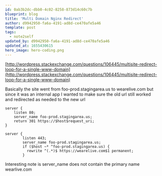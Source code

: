 ```yaml
---
id: 0ab3b2dc-dbb0-4c02-8258-873d14c60c7b
blueprint: blog
title: 'Multi Domain Nginx Redirect'
author: d9942950-fa6a-4191-ad8d-ce470afe5a46
template: post
tags:
  - note2self
updated_by: d9942950-fa6a-4191-ad8d-ce470afe5a46
updated_at: 1655430615
hero_image: hero-coding.png
---
```

[http://wordpress.stackexchange.com/questions/106445/multisite-redirect-loop-for-a-single-www-domain](http://wordpress.stackexchange.com/questions/106445/multisite-redirect-loop-for-a-single-www-domain)


Basically the site went from foo-prod.stagingarea.us to wearelive.com but since it was an internal app I wanted to make sure the old url still worked and redirected as needed to the new url

~~~
server {
    listen 80;
    server_name foo-prod.stagingarea.us;
    return 301 https://$host$request_uri;
}

server {
        listen 443;
        server_name foo-prod.stagingarea.us;
        if ($host ~* ^foo-prod.stagingarea.us) {
          rewrite ^(.*)$ https://wearelive.com$1 permanent;
        }
~~~

Interesting note is server_name does not contain the primary name wearlive.com